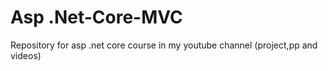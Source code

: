 # Asp .Net-Core-MVC
Repository for asp .net core course in my youtube channel (project,pp and videos)
